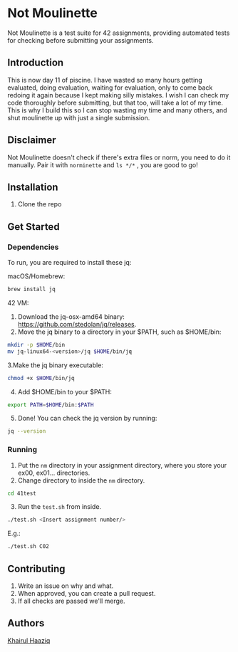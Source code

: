 # Not Moulinette

Not Moulinette is a test suite for 42 assignments, providing automated tests for checking before submitting your assignments.

## Introduction

This is now day 11 of piscine. I have wasted so many hours getting evaluated, doing evaluation, waiting for evaluation, only to come back redoing it again because I kept making silly mistakes. I wish I can check my code thoroughly before submitting, but that too, will take a lot of my time. This is why I build this so I can stop wasting my time and many others, and shut moulinette up with just a single submission.

## Disclaimer

Not Moulinette doesn't check if there's extra files or norm, you need to do it manually. Pair it with `norminette` and `ls */*` , you are good to go!

## Installation

1. Clone the repo

## Get Started

### Dependencies

To run, you are required to install these jq:

macOS/Homebrew:

```bash
brew install jq
```

42 VM:

1. Download the jq-osx-amd64 binary: https://github.com/stedolan/jq/releases.
2. Move the jq binary to a directory in your $PATH, such as $HOME/bin:

```bash
mkdir -p $HOME/bin
mv jq-linux64-<version>/jq $HOME/bin/jq
```

3.Make the jq binary executable:

```bash
chmod +x $HOME/bin/jq
```
4. Add $HOME/bin to your $PATH:

```bash
export PATH=$HOME/bin:$PATH
```

5. Done! You can check the jq version by running:

```bash
jq --version
```

### Running

1. Put the `nm` directory in your assignment directory, where you store your ex00, ex01... directories.
2. Change directory to inside the `nm` directory.

```bash
cd 41test
```

3. Run the `test.sh` from inside.

```bash
./test.sh <Insert assignment number/>
```

E.g.:

```bash
./test.sh C02
```

## Contributing

1. Write an issue on why and what.
2. When approved, you can create a pull request.
3. If all checks are passed we'll merge.

## Authors

[Khairul Haaziq](@khairulhaaziq)
